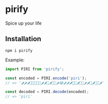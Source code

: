 # pirify

Spice up your life

## Installation

`npm i pirify`

Example:

```js
import PIRI from 'pirify';

const encoded = PIRI.encode('piri');
// => '🌶🌶🌶🍻🍻🍻🍻😂🌶🌶🍻🌶🍻🍻🌶😂🌶🌶🌶🍻🍻🌶🍻😂🌶🌶🍻🌶🍻🍻🌶'

const decoded = PIRI.decode(encoded);
// => 'piri'
```
